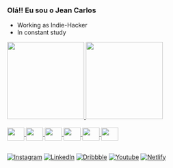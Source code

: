 ### Olá!! Eu sou o Jean Carlos

- Working as Indie-Hacker
- In constant study

<div>
    <a href = "https://github.com/devJcdzn">
    <img height="180em" src="https://github-readme-stats.vercel.app/api?username=devJcdzn&show_icons=true&theme=dark&include_all_commits=true&count_private=true"/>
    <img height="180em" src="https://github-readme-stats.vercel.app/api/top-langs/?username=devJcdzn&layout=compact&langs_count=16&theme=dark"/>
</div>

<div syle= "display: inline_block"><br>
    <img align="center" height="30" width="40" src="https://cdn.jsdelivr.net/gh/devicons/devicon/icons/html5/html5-original.svg" />
    <img align="center" height="30" width="40" src="https://cdn.jsdelivr.net/gh/devicons/devicon/icons/css3/css3-original.svg" />
    <img align="center" height="30" width="40" src="https://cdn.jsdelivr.net/gh/devicons/devicon/icons/javascript/javascript-original.svg" />
    <img align="center" height="30" width="40" src="https://cdn.jsdelivr.net/gh/devicons/devicon/icons/react/react-original.svg" />
    <img align="center" height="30" width="40" src="https://cdn.jsdelivr.net/gh/devicons/devicon/icons/angularjs/angularjs-plain.svg" />
    <img align="center" height="30" width="40" src="https://cdn.jsdelivr.net/gh/devicons/devicon/icons/java/java-original.svg" />
          
</div>

##

[![Instagram](https://img.shields.io/badge/Instagram-000?style=for-the-badge&logo=instagram)](https://instagram.com/jean_cl_oliveira?utm_source=qr&igshid=MzNlNGNkZWQ4Mg%3D%3D) [![LinkedIn](https://img.shields.io/badge/LinkedIn-000?style=for-the-badge&logo=linkedin&logoColor=0E76A8)](https://www.linkedin.com/in/jean-carlos-35773823b/) [![Dribbble](https://img.shields.io/badge/Dribbble-000?style=for-the-badge&logo=dribbble)](https://dribbble.com/ZennitDev) [![Youtube](https://img.shields.io/badge/Youtube-000?style=for-the-badge&logo=youtube)](https://www.youtube.com/channel/UCvSSD29cZvoEJwdVPtIGKGA) [![Netlify](https://img.shields.io/badge/netlify-000?style=for-the-badge&logo=netlify)](https://app.netlify.com/teams/devjcdzn/overview)
